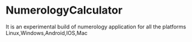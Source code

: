 # NumerologyCalculator
It is an experimental build of numerology application for all the platforms Linux,Windows,Android,IOS,Mac
